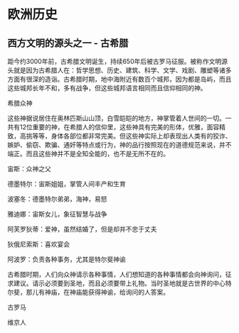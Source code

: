 # 欧洲历史



## 西方文明的源头之一 - 古希腊

距今约3000年前，古希腊文明诞生，持续650年后被古罗马征服。被称作文明源头就是因为古希腊人在：哲学思想、历史、建筑、科学、文学、戏剧、雕塑等诸多方面有很深的造诣。古希腊时期，地中海附近有数百个城邦，因为都是岛屿，而且这些城邦长年不和，多有战争，但这些城邦语言相同而且信仰相同的神。



希腊众神

这些神据说居住在奥林匹斯山山顶，白雪皑皑的地方，神掌管着人世间的一切。一共有12位重要的神，在希腊人的信仰里，这些神具有完美的形体，优雅，面容精致，高挑等等，身体各部位都非常完美。但这些神实际上却表现出人类有的狡诈、嫉妒、偷窃、欺骗、通奸等特点或行为，神的品行按照现在的道德规范来说，并不端正。而且这些神并不是全知全能的，也不是无所不在的。

宙斯：众神之父

德墨特尔：宙斯姐姐，掌管人间丰产和生育

波塞冬：德墨特尔弟弟，海神，易怒

雅迪娜：宙斯女儿，象征智慧与战争

阿芙罗狄蒂：爱神，虽然结婚了，但是却并不忠于丈夫 

狄俄尼索斯：喜欢宴会

阿波罗：负责各种事务，尤其是特尔斐神谕



古希腊时期，人们向众神请示各种事情，人们想知道的各种事情都会向神询问，征求建议。请示必须要到圣地，而且必须要带上礼物。当时圣地就是古世界的中心特尔斐，那儿有神庙，在神庙能获得神谕，给询问的人答案。



古罗马



维京人
